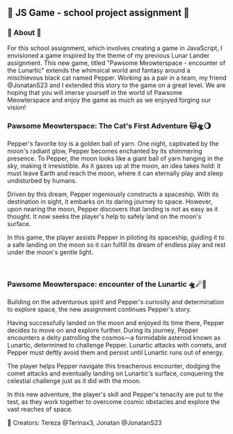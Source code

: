 <h2>🚸 JS Game - school project assignment 🚸</h2>

<h3>🧬 About 🧬</h3>
For this school assignment, which involves creating a game in JavaScript, I envisioned a game inspired by the theme of my previous Lunar Lander assignment.
This new game, titled "Pawsome Meowterspace - encounter of the Lunartic" extends the whimsical world and fantasy around a mischievous black cat named Pepper.
Working as a pair in a team, my friend @JonatanS23 and I extended this story to the game on a great level.
We are hoping that you will imerse yourself in the world of Pawsome Meowterspace and enjoy the game as much as we enjoyed forging our vision!
<br>

<h3>Pawsome Meowterspace: The Cat's First Adventure 🐱🛸🌖</h3>

<p>Pepper's favorite toy is a golden ball of yarn. One night, captivated by the moon's radiant glow, Pepper becomes enchanted by its shimmering presence.
To Pepper, the moon looks like a giant ball of yarn hanging in the sky, making it irresistible.
As it gazes up at the moon, an idea takes hold: it must leave Earth and reach the moon, where it can eternally play and sleep undisturbed by humans.

Driven by this dream, Pepper ingeniously constructs a spaceship. With its destination in sight, it embarks on its daring journey to space.
However, upon nearing the moon, Pepper discovers that landing is not as easy as it thought. It now seeks the player's help to safely land on the moon's surface.

In this game, the player assists Pepper in piloting its spaceship, guiding it to a safe landing on the moon so it can fulfill its
dream of endless play and rest under the moon's gentle light.</p>
<br>

<h3>Pawsome Meowterspace: encounter of the Lunartic 🛸☄🌚</h3>

<p>Building on the adventurous spirit and Pepper's curiosity and determination to explore space, the new assignment continues Pepper's story.

Having successfully landed on the moon and enjoyed its time there, Pepper decides to move on and explore further. During its journey,
Pepper encounters a deity patrolling the cosmos—a formidable asteroid known as Lunartic, determined to challenge Pepper. Lunartic attacks with comets,
and Pepper must deftly avoid them and persist until Lunartic runs out of energy.

The player helps Pepper navigate this treacherous encounter, dodging the comet attacks and eventually landing on Lunartic's surface,
conquering the celestial challenge just as it did with the moon.

In this new adventure, the player's skill and Pepper's tenacity are put to the test, as they work together to overcome cosmic obstacles
and explore the vast reaches of space.</p>

🧠 Creators: Tereza @Terinax3, Jonatan @JonatanS23
